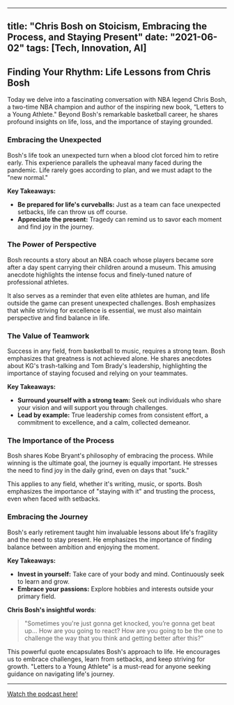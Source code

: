 
---
title: "Chris Bosh on Stoicism, Embracing the Process, and Staying Present"
date: "2021-06-02"
tags: [Tech, Innovation, AI]
---

## Finding Your Rhythm: Life Lessons from Chris Bosh

Today we delve into a fascinating conversation with NBA legend Chris Bosh, a two-time NBA champion and author of the inspiring new book, “Letters to a Young Athlete." Beyond Bosh's remarkable basketball career, he shares profound insights on life, loss, and the importance of staying grounded. 

### Embracing the Unexpected

Bosh's life took an unexpected turn when a blood clot forced him to retire early. This experience parallels the upheaval many faced during the pandemic. Life rarely goes according to plan, and we must adapt to the "new normal."

**Key Takeaways:**

* **Be prepared for life's curveballs:** Just as a team can face unexpected setbacks, life can throw us off course. 
* **Appreciate the present:** Tragedy can remind us to savor each moment and find joy in the journey.

### The Power of Perspective 

Bosh recounts a story about an NBA coach whose players became sore after a day spent carrying their children around a museum. This amusing anecdote highlights the intense focus and finely-tuned nature of professional athletes. 

It also serves as a reminder that even elite athletes are human, and life outside the game can present unexpected challenges. Bosh emphasizes that while striving for excellence is essential, we must also maintain perspective and find balance in life.

### The Value of Teamwork

Success in any field, from basketball to music, requires a strong team. Bosh emphasizes that greatness is not achieved alone. He shares anecdotes about KG's trash-talking and Tom Brady's leadership, highlighting the importance of staying focused and relying on your teammates. 

**Key Takeaways:**

* **Surround yourself with a strong team:** Seek out individuals who share your vision and will support you through challenges. 
* **Lead by example:** True leadership comes from consistent effort, a commitment to excellence, and a calm, collected demeanor. 

### The Importance of the Process

Bosh shares Kobe Bryant's philosophy of embracing the process. While winning is the ultimate goal, the journey is equally important. He stresses the need to find joy in the daily grind, even on days that "suck."  

This applies to any field, whether it's writing, music, or sports. Bosh emphasizes the importance of "staying with it" and trusting the process, even when faced with setbacks.

### Embracing the Journey

Bosh's early retirement taught him invaluable lessons about life's fragility and the need to stay present. He emphasizes the importance of finding balance between ambition and enjoying the moment. 

 **Key Takeaways:**

* **Invest in yourself:** Take care of your body and mind. Continuously seek to learn and grow. 
* **Embrace your passions:** Explore hobbies and interests outside your primary field.

**Chris Bosh's insightful words**:

> "Sometimes you're just gonna get knocked, you’re gonna get beat up... How are you going to react? How are you going to be the one to challenge the way that you think and getting better after this?" 

This powerful quote encapsulates Bosh's approach to life. He encourages us to embrace challenges, learn from setbacks, and keep striving for growth. "Letters to a Young Athlete" is a must-read for anyone seeking guidance on navigating life's journey.

---
        




<a href="https://youtube.com/watch?v=RDVjcauBw20" target="_blank">Watch the podcast here!</a>
